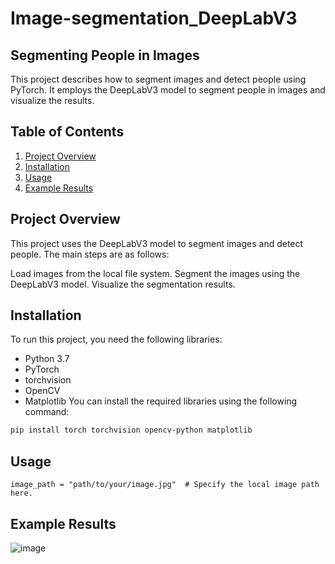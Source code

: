 # Image-segmentation_DeepLabV3
## Segmenting People in Images
This project describes how to segment images and detect people using PyTorch. It employs the DeepLabV3 model to segment people in images and visualize the results.

## Table of Contents
1. [Project Overview](#Project-Overview)
2. [Installation](#Installation)
3. [Usage](#Usage)
4. [Example Results](#Example-Results)

## Project Overview
This project uses the DeepLabV3 model to segment images and detect people. The main steps are as follows:

Load images from the local file system.
Segment the images using the DeepLabV3 model.
Visualize the segmentation results.

## Installation
To run this project, you need the following libraries:

- Python 3.7
- PyTorch
- torchvision
- OpenCV
- Matplotlib
You can install the required libraries using the following command:

```bash
pip install torch torchvision opencv-python matplotlib
```
## Usage
```image_path = "path/to/your/image.jpg"  # Specify the local image path here.```

## Example Results

![image](https://github.com/user-attachments/assets/a13e315b-3a8a-4739-9c5d-2b1e6ff16bdd)
